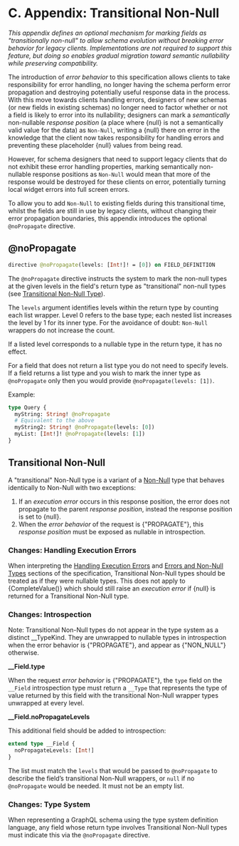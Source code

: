 # C. Appendix: Transitional Non-Null

_This appendix defines an optional mechanism for marking fields as
"transitionally non-null" to allow schema evolution without breaking error
behavior for legacy clients. Implementations are not required to support this
feature, but doing so enables gradual migration toward semantic nullability
while preserving compatibility._

The introduction of _error behavior_ to this specification allows clients to
take responsibility for error handling, no longer having the schema perform
error propagation and destroying potentially useful response data in the
process. With this move towards clients handling errors, designers of new
schemas (or new fields in existing schemas) no longer need to factor whether or
not a field is likely to error into its nullability; designers can mark a
_semantically_ non-nullable _response position_ (a place where {null} is not a
semantically valid value for the data) as `Non-Null`, writing a {null} there on
error in the knowledge that the client now takes responsibility for handling
errors and preventing these placeholder {null} values from being read.

However, for schema designers that need to support legacy clients that do not
exhibit these error handling properties, marking semantically non-nullable
response positions as `Non-Null` would mean that more of the response would be
destroyed for these clients on error, potentially turning local widget errors
into full screen errors.

To allow you to add `Non-Null` to existing fields during this transitional time,
whilst the fields are still in use by legacy clients, without changing their
error propagation boundaries, this appendix introduces the optional
`@noPropagate` directive.

## @noPropagate

```graphql
directive @noPropagate(levels: [Int!]! = [0]) on FIELD_DEFINITION
```

The `@noPropagate` directive instructs the system to mark the non-null types at
the given levels in the field's return type as "transitional" non-null types
(see [Transitional Non-Null Type](#sec-Transitional-Non-Null-Type)).

The `levels` argument identifies levels within the return type by counting each
list wrapper. Level 0 refers to the base type; each nested list increases the
level by 1 for its inner type. For the avoidance of doubt: `Non-Null` wrappers
do not increase the count.

If a listed level corresponds to a nullable type in the return type, it has no
effect.

For a field that does not return a list type you do not need to specify levels.
If a field returns a list type and you wish to mark the inner type as
`@noPropagate` only then you would provide `@noPropagate(levels: [1])`.

Example:

```graphql example
type Query {
  myString: String! @noPropagate
  # Equivalent to the above
  myString2: String! @noPropagate(levels: [0])
  myList: [Int!]! @noPropagate(levels: [1])
}
```

## Transitional Non-Null

A "transitional" Non-Null type is a variant of a [Non-Null](#sec-Non-Null) type
that behaves identically to Non-Null with two exceptions:

1. If an _execution error_ occurs in this response position, the error does not
   propagate to the parent _response position_, instead the response position is
   set to {null}.
2. When the _error behavior_ of the request is {"PROPAGATE"}, this _response
   position_ must be exposed as nullable in introspection.

### Changes: Handling Execution Errors

When interpreting the
[Handling Execution Errors](#sec-Handling-Execution-Errors) and
[Errors and Non-Null Types](#sec-Executing-Selection-Sets.Errors-and-Non-Null-Types)
sections of the specification, Transitional Non-Null types should be treated as
if they were nullable types. This does not apply to {CompleteValue()} which
should still raise an _execution error_ if {null} is returned for a Transitional
Non-Null type.

### Changes: Introspection

Note: Transitional Non-Null types do not appear in the type system as a distinct
\_\_TypeKind. They are unwrapped to nullable types in introspection when the
error behavior is {"PROPAGATE"}, and appear as {"NON_NULL"} otherwise.

**\_\_Field.type**

When the request _error behavior_ is {"PROPAGATE"}, the `type` field on the
`__Field` introspection type must return a `__Type` that represents the type of
value returned by this field with the transitional Non-Null wrapper types
unwrapped at every level.

**\_\_Field.noPropagateLevels**

This additional field should be added to introspection:

```graphql
extend type __Field {
  noPropagateLevels: [Int!]
}
```

The list must match the `levels` that would be passed to `@noPropagate` to
describe the field’s transitional Non-Null wrappers, or `null` if no
`@noPropagate` would be needed. It must not be an empty list.

### Changes: Type System

When representing a GraphQL schema using the type system definition language,
any field whose return type involves Transitional Non-Null types must indicate
this via the `@noPropagate` directive.
